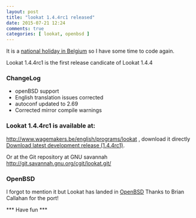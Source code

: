 ```yaml
---
layout: post
title: "lookat 1.4.4rc1 released"
date: 2015-07-21 12:24
comments: true
categories: [ lookat, openbsd ]  
---
```


It is a <a href="https://en.wikipedia.org/wiki/July_21">national holiday in Belgium</a> so I have some time to code again.

Lookat 1.4.4rc1 is the first release candicate of Lookat 1.4.4

### ChangeLog

* openBSD support
* English translation issues corrected
* autoconf updated to 2.69
* Corrected mirror compile warnings

### Lookat 1.4.4rc1 is available at: 

<a href="http://www.wagemakers.be/english/programs/lookat">http://www.wagemakers.be/english/programs/lookat</a> 
, download it directly <a href="http://www.wagemakers.be/downloads/lookat/lookat_bekijk-1.4.4rc1.tar.gz">Download latest development release (1.4.4rc1)</a>.

Or at the Git repository at GNU savannah <a href="http://git.savannah.gnu.org/cgit/lookat.git/">http://git.savannah.gnu.org/cgit/lookat.git/</a>

### OpenBSD

I forgot to mention it but Lookat has landed in <a href="http://www.openbsd.org">OpenBSD</a>
Thanks to Brian Callahan for the port!

*** Have fun ***
